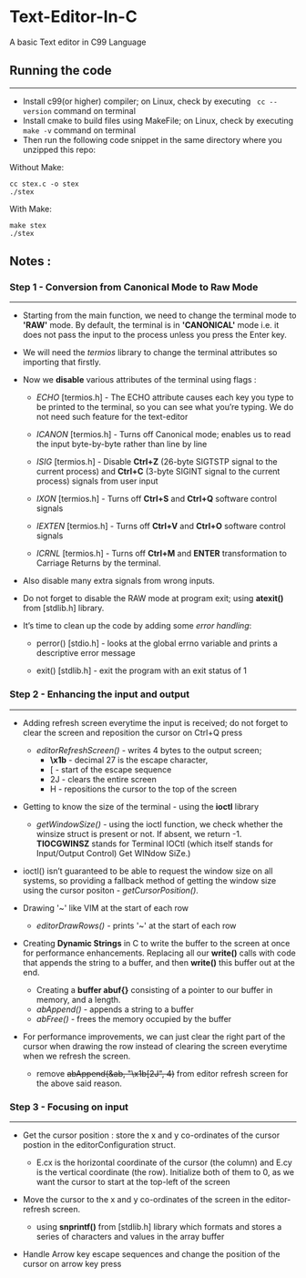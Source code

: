 # Text-Editor-In-C
A basic Text editor in C99 Language

## **Running the code**
***

* Install c99(or higher) compiler; on Linux, check by executing ``` cc --version``` command on terminal
* Install cmake to build files using MakeFile; on Linux, check by executing ``` make -v ``` command on terminal
* Then run the following code snippet in the same directory where you unzipped this repo:

Without Make:
```
cc stex.c -o stex
./stex
```

With Make:
```
make stex
./stex
```

## **Notes** :

### Step 1 - Conversion from Canonical Mode to Raw Mode
***

* Starting from the main function, we need to change the terminal mode to **'RAW'** mode. By default, the terminal is in **'CANONICAL'** mode i.e. it does not pass the input to the process unless you press the Enter key.

* We will need the *termios* library to change the terminal attributes so importing that firstly.

* Now we **disable** various attributes of the terminal using flags : 

   * *ECHO* [termios.h] - The ECHO attribute causes each key you type to be printed to the terminal, so you can see what you’re typing. We do not need such feature for the text-editor

   * *ICANON* [termios.h] - Turns off Canonical mode; enables us to read the input byte-by-byte rather than line by line

   * *ISIG* [termios.h] - Disable **Ctrl+Z** (26-byte SIGTSTP signal to the current process) and **Ctrl+C** (3-byte SIGINT signal to the current process) signals from user input

   * *IXON* [termios.h] - Turns off **Ctrl+S** and **Ctrl+Q** software control signals

   * *IEXTEN* [termios.h] - Turns off **Ctrl+V** and **Ctrl+O** software control signals

   * *ICRNL* [termios.h] - Turns off **Ctrl+M** and **ENTER** transformation to Carriage Returns by the terminal.

* Also disable many extra signals from wrong inputs. 

* Do not forget to disable the RAW mode at program exit; using **atexit()** from [stdlib.h] library.

* It’s time to clean up the code by adding some *error handling*:

    * perror() [stdio.h] - looks at the global errno variable and prints a descriptive error message

    * exit() [stdlib.h] - exit the program with an exit status of 1


### Step 2 - Enhancing the input and output
***

* Adding refresh screen everytime the input is received; do not forget to clear the screen and reposition the cursor on Ctrl+Q press
    * *editorRefreshScreen()* - 
    writes 4 bytes to the output screen;
        * **\x1b** - decimal 27 is the escape character,
        * [ - start of the escape sequence
        * 2J - clears the entire screen
        * H - repositions the cursor to the top of the screen
    
* Getting to know the size of the terminal - using the **ioctl** library

    * *getWindowSize()* - using the ioctl function, we check whether the winsize struct is present or not. If absent, we return -1. **TIOCGWINSZ** stands for Terminal IOCtl (which itself stands for Input/Output Control) Get WINdow SiZe.)

* ioctl() isn’t guaranteed to be able to request the window size on all systems, so providing a fallback method of getting the window size using the cursor positon - *getCursorPosition()*.

* Drawing '~' like VIM at the start of each row
    * *editorDrawRows()* - prints '~' at the start of each row

* Creating **Dynamic Strings** in C to write the buffer to the screen at once for performance enhancements.
Replacing all our **write()** calls with code that appends the string to a buffer, and then **write()** this buffer out at the end.
    * Creating a **buffer abuf{}** consisting of a pointer to our buffer in memory, and a length.
    * *abAppend()* - appends a string to a buffer
    * *abFree()* - frees the memory occupied by the buffer

* For performance improvements, we can just clear the right part of the cursor when drawing the row instead of clearing the screen everytime when we refresh the screen.
    * remove ~~abAppend(&ab, "\x1b[2J", 4)~~ from editor refresh screen for the above said reason.

### Step 3 - Focusing on input
***

* Get the cursor position : store the x and y co-ordinates of the cursor postion in the editorConfiguration struct.
    * E.cx is the horizontal coordinate of the cursor (the column) and E.cy is the vertical coordinate (the row). Initialize both of them to 0, as we want the cursor to start at the top-left of the screen

* Move the cursor to the x and y co-ordinates of the screen in the editor-refresh screen.
    * using **snprintf()** from [stdlib.h] library which formats and stores a series of characters and values in the array buffer


* Handle Arrow key escape sequences and change the position of the cursor on arrow key press